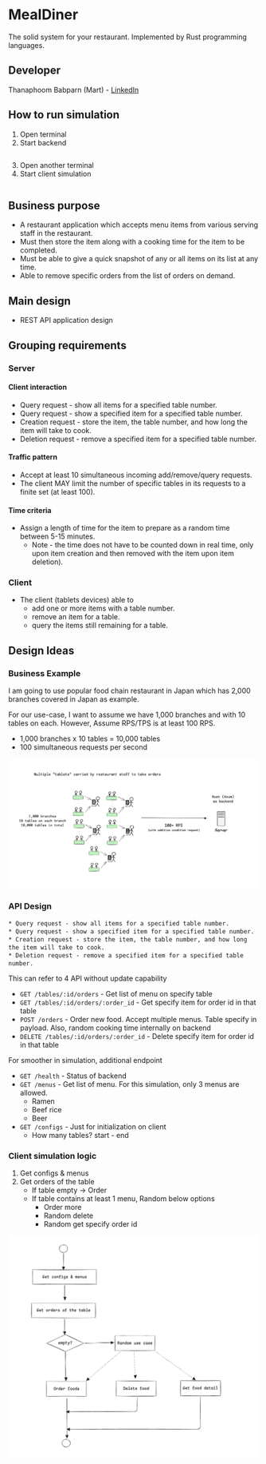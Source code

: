 # MealDiner

The solid system for your restaurant. Implemented by Rust programming languages.

## Developer

Thanaphoom Babparn (Mart) - [LinkedIn](https://www.linkedin.com/in/thanaphoom-babparn/?locale=en_US)

## How to run simulation

1. Open terminal
2. Start backend
    ````shell
    
    ````
3. Open another terminal
4. Start client simulation
    ````shell
    
    ````

## Business purpose

* A restaurant application which accepts menu items from various serving staff in the restaurant. 
* Must then store the item along with a cooking time for the item to be completed.
* Must be able to give a quick snapshot of any or all items on its list at any time. 
* Able to remove specific orders from the list of orders on demand.

## Main design

* REST API application design

## Grouping requirements

### Server

#### Client interaction
* Query request - show all items for a specified table number.
* Query request - show a specified item for a specified table number.
* Creation request - store the item, the table number, and how long the item will take to cook.
* Deletion request - remove a specified item for a specified table number.

#### Traffic pattern
* Accept at least 10 simultaneous incoming add/remove/query requests.
* The client MAY limit the number of specific tables in its requests to a finite set (at least 100).

#### Time criteria
* Assign a length of time for the item to prepare as a random time between 5-15 minutes. 
  * Note - the time does not have to be counted down in real time, only upon item creation and then removed with the item upon item deletion).

### Client

* The client (tablets devices) able to
  * add one or more items with a table number.
  * remove an item for a table.
  * query the items still remaining for a table.

## Design Ideas

### Business Example

I am going to use popular food chain restaurant in Japan which has 2,000 branches covered in Japan as example.

For our use-case, I want to assume we have 1,000 branches and with 10 tables on each. However, Assume RPS/TPS is at least 100 RPS.
* 1,000 branches x 10 tables = 10,000 tables
* 100 simultaneous requests per second

![overview scenario.jpg](files/overview%20scenario.jpg)

### API Design

```text
* Query request - show all items for a specified table number.
* Query request - show a specified item for a specified table number.
* Creation request - store the item, the table number, and how long the item will take to cook.
* Deletion request - remove a specified item for a specified table number.
```

This can refer to 4 API without update capability

- `GET /tables/:id/orders` - Get list of menu on specify table
- `GET /tables/:id/orders/:order_id` - Get specify item for order id in that table
- `POST /orders` - Order new food. Accept multiple menus. Table specify in payload. Also, random cooking time internally on backend
- `DELETE /tables/:id/orders/:order_id` - Delete specify item for order id in that table

For smoother in simulation, additional endpoint

- `GET /health` - Status of backend
- `GET /menus` - Get list of menu. For this simulation, only 3 menus are allowed.
  - Ramen
  - Beef rice
  - Beer
- `GET /configs` - Just for initialization on client
  - How many tables? start - end

### Client simulation logic

1. Get configs & menus
2. Get orders of the table
   * If table empty -> Order
   * If table contains at least 1 menu, Random below options
     * Order more
     * Random delete
     * Random get specify order id

![client-simulation.jpg](files/client-simulation.jpg)
